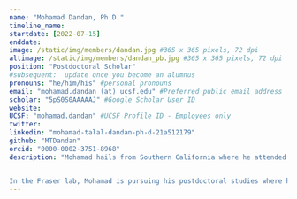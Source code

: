 ```yaml
---
name: "Mohamad Dandan, Ph.D."
timeline_name:
startdate: [2022-07-15]
enddate:
image: /static/img/members/dandan.jpg #365 x 365 pixels, 72 dpi
altimage: /static/img/members/dandan_pb.jpg #365 x 365 pixels, 72 dpi
position: "Postdoctoral Scholar"
#subsequent:  update once you become an alumnus
pronouns: "he/him/his" #personal pronouns
email: "mohamad.dandan (at) ucsf.edu" #Preferred public email address
scholar: "5pS0S0AAAAAJ" #Google Scholar User ID
website:
UCSF: "mohamad.dandan" #UCSF Profile ID - Employees only
twitter:
linkedin: "mohamad-talal-dandan-ph-d-21a512179"
github: "MTDandan"
orcid: "0000-0002-3751-8968"
description: "Mohamad hails from Southern California where he attended UC Irvine to pursue his B.S. in Biochemistry and Molecular Biology. Here, he researched fruit flies, bacteria and viruses. For his Ph.D. studies in Metabolic Biology, he trained under Dr. Marc Hellerstein at UC Berkeley on stable isotope methods and technology combined with mass spectrometry to investigate the fluxes of metabolic pathways in human health and disease.


In the Fraser lab, Mohamad is pursuing his postdoctoral studies where he will emerge in biophysics and structural biology to study ribosomal structures of M. tuberculosis using Cryo-EM. For his recreational activities, Mohamad really enjoys going to concerts with his wife and playing guitar."
---
```

